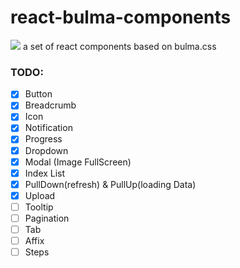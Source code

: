 # react-bulma-components
[![](https://api.travis-ci.org/blackLearning/react-bulma-components.svg?branch=master)](https://travis-ci.org/blackLearning/react-bulma-components)
a set of react components based on bulma.css

### TODO:
- [x] Button
- [x] Breadcrumb
- [x] Icon
- [x] Notification
- [x] Progress
- [x] Dropdown
- [x] Modal (Image FullScreen)
- [x] Index List
- [x] PullDown(refresh) & PullUp(loading Data)
- [x] Upload
- [ ] Tooltip
- [ ] Pagination
- [ ] Tab
- [ ] Affix
- [ ] Steps
